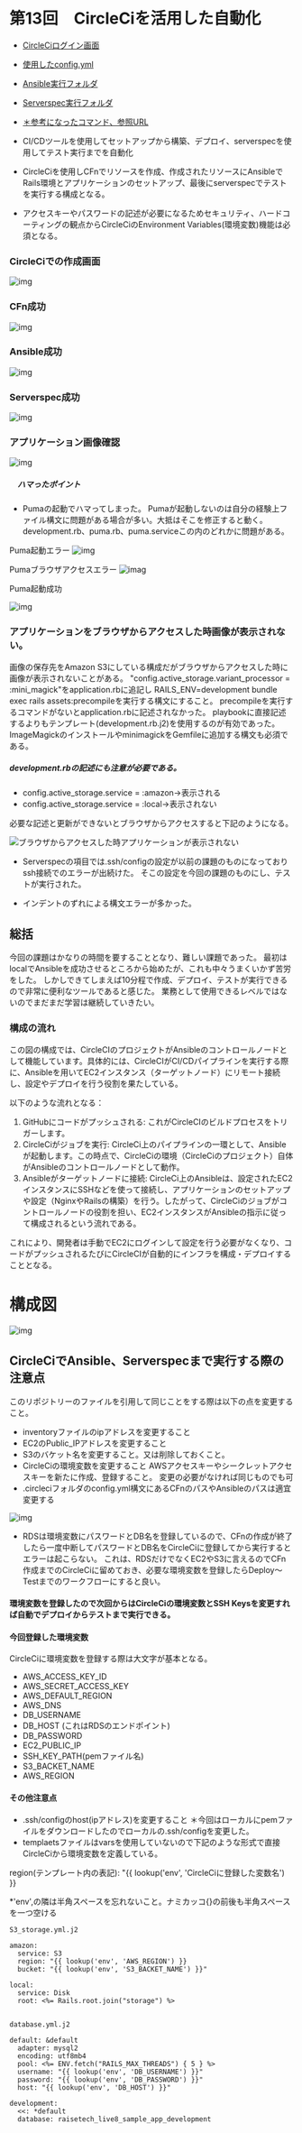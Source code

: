 # 第13回　CircleCiを活用した自動化

- [CircleCiログイン画面](https://circleci.com/vcs-authorize/?lang=ja&returnTo=)

- [使用したconfig.yml](.circleci/config.yml)
- [Ansible実行フォルダ](Ansible)
- [Serverspec実行フォルダ](serverspec)

- [＊参考になったコマンド、参照URL](lecture13/lecture13/使用コマンド及び参照URL一覧)
  
- CI/CDツールを使用してセットアップから構築、デプロイ、serverspecを使用してテスト実行までを自動化

- CircleCiを使用しCFnでリソースを作成、作成されたリソースにAnsibleでRails環境とアプリケーションのセットアップ、最後にserverspecでテストを実行する構成となる。

- アクセスキーやパスワードの記述が必要になるためセキュリティ、ハードコーティングの観点からCircleCiのEnvironment Variables(環境変数)機能は必須となる。


### CircleCiでの作成画面

![img](lecture13/lecture13/CircleCi_Succsess.png)




### CFn成功

![img](lecture13/lecture13/CircleCi_CFn_Succsess.png)


### Ansible成功

![img](lecture13/lecture13/CircleCi_Ansible_Success.png)


### Serverspec成功

![img](lecture13/lecture13/CircleCi_Serverspec_Succsess.png)

### アプリケーション画像確認
![img](lecture13/lecture13/CircleCi_S3_画像.png)

##### 　ハマったポイント

- Pumaの起動でハマってしまった。
Pumaが起動しないのは自分の経験上ファイル構文に問題がある場合が多い。大抵はそこを修正すると動く。
development.rb、puma.rb、puma.serviceこの内のどれかに問題がある。


Puma起動エラー
![img](lecture13/lecture13/Puma起動エラー.png)

Pumaブラウザアクセスエラー
![imag](lecture13/lecture13/Pumaエラー時_ブラウザアクセス.png)

Puma起動成功


![img](lecture13/lecture13/Puma起動成功.png)

### アプリケーションをブラウザからアクセスした時画像が表示されない。

画像の保存先をAmazon S3にしている構成だがブラウザからアクセスした時に画像が表示されないことがある。
"config.active_storage.variant_processor = :mini_magick"をapplication.rbに追記し
RAILS_ENV=development bundle exec rails assets:precompileを実行する構文にすること。
precompileを実行するコマンドがないとapplication.rbに記述されなかった。
playbookに直接記述するよりもテンプレート(development.rb.j2)を使用するのが有効であった。
ImageMagickのインストールやminimagickをGemfileに追加する構文も必須である。

##### development.rbの記述にも注意が必要である。
- config.active_storage.service = :amazon→表示される
- config.active_storage.service = :local→表示されない

 
必要な記述と更新ができないとブラウザからアクセスすると下記のようになる。

![ブラウザからアクセスした時アプリケーションが表示されない](lecture13/lecture13/Railsアプリケーション画像表示エラー.png)


- Serverspecの項目では.ssh/configの設定が以前の課題のものになっておりssh接続でのエラーが出続けた。
そこの設定を今回の課題のものにし、テストが実行された。

- インデントのずれによる構文エラーが多かった。



## 総括
今回の課題はかなりの時間を要することとなり、難しい課題であった。
最初はlocalでAnsibleを成功させるところから始めたが、これも中々うまくいかず苦労をした。
しかしできてしまえば10分程で作成、デプロイ、テストが実行できるので非常に便利なツールであると感じた。
業務として使用できるレベルではないのでまだまだ学習は継続していきたい。

### 構成の流れ


この図の構成では、CircleCIのプロジェクトがAnsibleのコントロールノードとして機能しています。具体的には、CircleCIがCI/CDパイプラインを実行する際に、Ansibleを用いてEC2インスタンス（ターゲットノード）にリモート接続し、設定やデプロイを行う役割を果たしている。

以下のような流れとなる：

1. GitHubにコードがプッシュされる: これがCircleCIのビルドプロセスをトリガーします。
2. CircleCiがジョブを実行: CircleCi上のパイプラインの一環として、Ansibleが起動します。この時点で、CircleCiの環境（CircleCiのプロジェクト）自体がAnsibleのコントロールノードとして動作。
3. Ansibleがターゲットノードに接続: CircleCi上のAnsibleは、設定されたEC2インスタンスにSSHなどを使って接続し、アプリケーションのセットアップや設定（NginxやRailsの構築）を行う。したがって、CircleCiのジョブがコントロールノードの役割を担い、EC2インスタンスがAnsibleの指示に従って構成されるという流れである。

これにより、開発者は手動でEC2にログインして設定を行う必要がなくなり、コードがプッシュされるたびにCircleCIが自動的にインフラを構成・デプロイすることとなる。




# 構成図
![img](lecture13/lecture13/構成図_lecture13_修正_S3.png)


## CircleCiでAnsible、Serverspecまで実行する際の注意点
このリポジトリーのファイルを引用して同じことをする際は以下の点を変更すること。
- inventoryファイルのipアドレスを変更すること
- EC2のPublic_IPアドレスを変更すること
- S3のバケット名を変更すること。又は削除しておくこと。
- CircleCiの環境変数を変更すること
  AWSアクセスキーやシークレットアクセスキーを新たに作成、登録すること。
  変更の必要がなければ同じものでも可
- .circleciフォルダのconfig.yml構文にあるCFnのパスやAnsibleのパスは適宜変更する
  
![img](lecture13/lecture13/環境変数登録_CircleCi.png)

- RDSは環境変数にパスワードとDB名を登録しているので、CFnの作成が終了したら一度中断してパスワードとDB名をCircleCiに登録してから実行するとエラーは起こらない。
  これは、RDSだけでなくEC2やS3に言えるのでCFn作成までのCircleCiに留めておき、必要な環境変数を登録したらDeploy～Testまでのワークフローにすると良い。

#### 環境変数を登録したので次回からはCircleCiの環境変数とSSH Keysを変更すれば自動でデプロイからテストまで実行できる。
  

#### 今回登録した環境変数

CircleCiに環境変数を登録する際は大文字が基本となる。
- AWS_ACCESS_KEY_ID
- AWS_SECRET_ACCESS_KEY
- AWS_DEFAULT_REGION
- AWS_DNS
- DB_USERNAME
- DB_HOST (これはRDSのエンドポイント)
- DB_PASSWORD
- EC2_PUBLIC_IP
- SSH_KEY_PATH(pemファイル名)
- S3_BACKET_NAME
- AWS_REGION

#### その他注意点
- .ssh/configのhost(ipアドレス)を変更すること
  ＊今回はローカルにpemファイルをダウンロードしたのでローカルの.ssh/configを変更した。
- templaetsファイルはvarsを使用していないので下記のような形式で直接CircleCiから環境変数を定義している。
  
region(テンプレート内の表記): "{{ lookup('env', 'CircleCiに登録した変数名') }}

*'env',の隣は半角スペースを忘れないこと。ナミカッコ{}の前後も半角スペースを一つ空ける

````
S3_storage.yml.j2

amazon:
  service: S3
  region: "{{ lookup('env', 'AWS_REGION') }}
  bucket: "{{ lookup('env', 'S3_BACKET_NAME') }}"

local:
  service: Disk
  root: <%= Rails.root.join("storage") %>


database.yml.j2

default: &default
  adapter: mysql2
  encoding: utf8mb4
  pool: <%= ENV.fetch("RAILS_MAX_THREADS") { 5 } %>
  username: "{{ lookup('env', 'DB_USERNAME') }}"
  password: "{{ lookup('env', 'DB_PASSWORD') }}"
  host: "{{ lookup('env', 'DB_HOST') }}"

development:
  <<: *default
  database: raisetech_live8_sample_app_development


````




